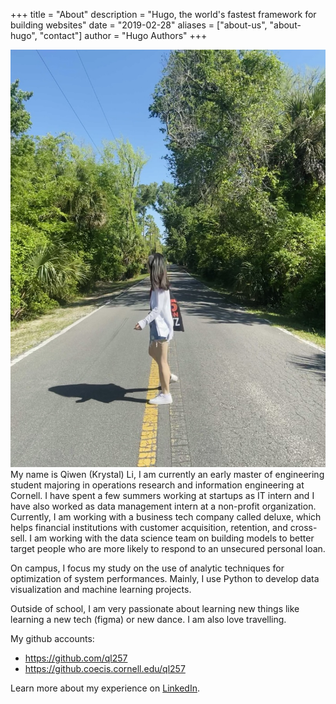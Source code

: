 +++
title = "About"
description = "Hugo, the world's fastest framework for building websites"
date = "2019-02-28"
aliases = ["about-us", "about-hugo", "contact"]
author = "Hugo Authors"
+++

![](about.jpg)
My name is Qiwen (Krystal) Li, I am currently an early master of engineering student majoring in operations research and information engineering at Cornell. I have spent a few summers working at startups as IT intern and I have also worked as data management intern at a non-profit organization. Currently, I am working with a business tech company called deluxe, which helps financial institutions with customer acquisition, retention, and cross-sell. I am working with the data science team on building models to better target people who are more likely to respond to an unsecured personal loan.  

On campus, I focus my study on the use of analytic techniques for optimization of system performances. Mainly, I use Python to develop data visualization and machine learning projects. 

Outside of school, I am very passionate about learning new things like learning a new tech (figma) or new dance. I am also love travelling. 


My github accounts:
* https://github.com/ql257
* https://github.coecis.cornell.edu/ql257


Learn more about my experience on [LinkedIn](https://www.linkedin.com/in/qiwen-li/).
